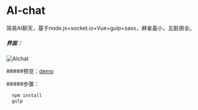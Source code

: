 # AI-chat
简易AI聊天，基于node.js+socket.io+Vue+gulp+sass，麻雀虽小，五脏俱全。

##### 界面：
![AIchat](http://denghao.me/wp-content/uploads/2017/03/AIchat.jpg)

#####预览：[demo](http://denghao.me/archives/703)

#####步骤：
```javascript
  npm install
  gulp
```

